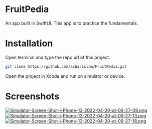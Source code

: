# FruitPedia

An app built in SwiftUI. This app is to practice the fundamentals.

# Installation

Open terminal and type the repo url of this project.

```bash
git clone https://github.com/azharislam/FruitPedia.git
```
Open the project in Xcode and run on simulator or device.


# Screenshots

[![Simulator-Screen-Shot-i-Phone-13-2022-04-20-at-06-27-09.png](https://i.postimg.cc/MKVJPJL1/Simulator-Screen-Shot-i-Phone-13-2022-04-20-at-06-27-09.png)](https://postimg.cc/6yWPqgtQ)
[![Simulator-Screen-Shot-i-Phone-13-2022-04-20-at-06-27-13.png](https://i.postimg.cc/C1zWb3DB/Simulator-Screen-Shot-i-Phone-13-2022-04-20-at-06-27-13.png)](https://postimg.cc/34QSTbtY)
[![Simulator-Screen-Shot-i-Phone-13-2022-04-20-at-06-27-18.png](https://i.postimg.cc/KvnC7rKN/Simulator-Screen-Shot-i-Phone-13-2022-04-20-at-06-27-18.png)](https://postimg.cc/562PbzSY)
